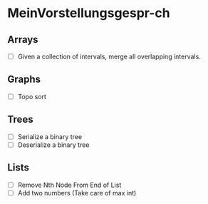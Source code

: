 # MeinVorstellungsgespr-ch

## Arrays
- [ ] Given a collection of intervals, merge all overlapping intervals.

## Graphs
- [ ] Topo sort

## Trees
- [ ] Serialize a binary tree
- [ ] Deserialize a binary tree

## Lists
- [ ]  Remove Nth Node From End of List
- [ ]  Add two numbers (Take care of max int)
